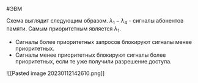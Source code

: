 #ЭВМ 

Схема выглядит следующим образом. $\lambda_{1}-\lambda_{4}$ - сигналы абонентов памяти. Самым приоритетным является $\lambda_{1}$. 
- Сигналы более приоритетных запросов блокируют сигналы менее приоритетных. 
- Сигналы менее приоритетных блокируют сигналы более приоритетных, если те уже получили разрешение доступа.

![[Pasted image 20230112142610.png]]